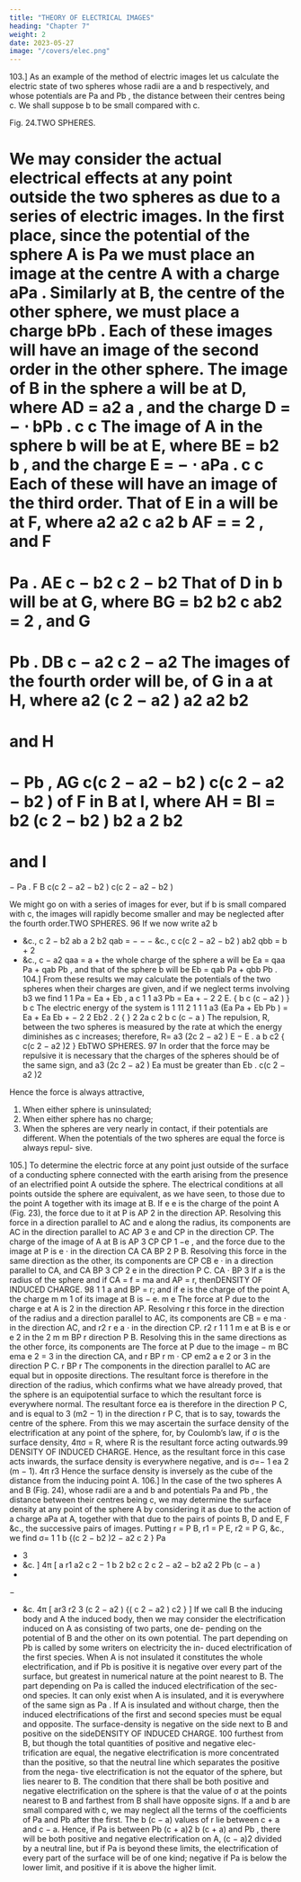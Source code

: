 ```yaml
---
title: "THEORY OF ELECTRICAL IMAGES"
heading: "Chapter 7"
weight: 2
date: 2023-05-27
image: "/covers/elec.png"
---
```



103.] As an example of the method of electric images let us calculate the
electric state of two spheres whose radii are a and b respectively, and whose
potentials are Pa and Pb , the distance between their centres being c. We shall
suppose b to be small compared with c.

Fig. 24.TWO SPHERES.

We may consider the actual electrical effects at any point outside the two
spheres as due to a series of electric images.
In the first place, since the potential of the sphere A is Pa we must place
an image at the centre A with a charge aPa .
Similarly at B, the centre of the other sphere, we must place a charge bPb .
Each of these images will have an image of the second order in the other
sphere. The image of B in the sphere a will be at D, where
AD =
a2
a
, and the charge D = − ⋅ bPb .
c
c
The image of A in the sphere b will be at E, where
BE =
b2
b
, and the charge E = − ⋅ aPa .
c
c
Each of these will have an image of the third order. That of E in a will be
at F, where
a2
a2 c
a2 b
AF =
= 2
,
and
F
=
Pa .
AE c − b2
c 2 − b2
That of D in b will be at G, where
BG =
b2
b2 c
ab2
= 2
,
and
G
=
Pb .
DB c − a2
c 2 − a2
The images of the fourth order will be,
of G in a at H, where
a2 (c 2 − a2 )
a2
a2 b2
=
and
H
=
−
Pb ,
AG c(c 2 − a2 − b2 )
c(c 2 − a2 − b2 )
of F in B at I, where
AH =
BI =
b2 (c 2 − b2 )
b2
a 2 b2
=
and
I
=
−
Pa .
F B c(c 2 − a2 − b2 )
c(c 2 − a2 − b2 )

We might go on with a series of images for ever, but if b is small compared
with c, the images will rapidly become smaller and may be neglected after
the fourth order.TWO SPHERES.
96
If we now write
a2 b
+ &c.,
c 2 − b2
ab
a 2 b2
qab = − −
− &c.,
c
c(c 2 − a2 − b2 )
ab2
qbb = b + 2
+ &c.,
c − a2
qaa = a +
the whole charge of the sphere a will be
Ea = qaa Pa + qab Pb ,
and that of the sphere b will be
Eb = qab Pa + qbb Pb .
104.] From these results we may calculate the potentials of the two spheres
when their charges are given, and if we neglect terms involving b3 we find
1
1
Pa = Ea + Eb ,
a
c
1
1
a3
Pb = Ea +
− 2 2
E.
{ b c (c − a2 ) } b
c
The electric energy of the system is
1
11 2 1
1 1
a3
(Ea Pa + Eb Pb ) =
Ea + Ea Eb +
− 2 2
Eb2 .
2
{
}
2
2a
c
2 b c (c − a )
The repulsion, R, between the two spheres is measured by the rate at which
the energy diminishes as c increases; therefore,
R=
a3 (2c 2 − a2 )
E
−
E
.
a
b
c2 {
c(c 2 − a2 )2 }
EbTWO SPHERES.
97
In order that the force may be repulsive it is necessary that the charges of
the spheres should be of the same sign, and
a3 (2c 2 − a2 )
Ea must be greater than Eb
.
c(c 2 − a2 )2

Hence the force is always attractive,
1. When either sphere is uninsulated;
2. When either sphere has no charge;
3. When the spheres are very nearly in contact, if their potentials are
different.
When the potentials of the two spheres are equal the force is always repul-
sive.

105.] To determine the electric force at any point just outside of the surface
of a conducting sphere connected with the earth arising from the presence of
an electrified point A outside the sphere.
The electrical conditions at all points outside the sphere are equivalent, as
we have seen, to those due to the point A together with its image at B. If
e
e is the charge of the point A (Fig. 23), the force due to it at P is
AP 2
in the direction AP. Resolving this force in a direction parallel to AC and
e
along the radius, its components are
AC in the direction parallel to AC
AP 3
e
and
CP in the direction CP. The charge of the image of A at B is
AP 3
CP
CP
1
−e
, and the force due to the image at P is e
⋅
in the direction
CA
CA BP 2
P B. Resolving this force in the same direction as the other, its components
are
CP CB
e
⋅
in a direction parallel to CA, and
CA BP 3
CP 2
e
in the direction P C.
CA ⋅ BP 3
If a is the radius of the sphere and if CA = f = ma and AP = r, thenDENSITY OF INDUCED CHARGE.
98
1
1
a and BP = r; and if e is the charge of the point A, the charge
m
m
1
of its image at B is − e.
m
e
The force at P due to the charge e at A is 2 in the direction AP. Resolving
r
this force in the direction of the radius and a direction parallel to AC, its
components are
CB =
e ma
⋅
in the direction AC, and
r2 r
e a
⋅ in the direction CP.
r2 r
1
1
1
m
e at B is
e
or e 2 in the
2
m
m BP
r
direction P B. Resolving this in the same directions as the other force, its
components are
The force at P due to the image −
m BC ema
e 2
= 3 in the direction CA, and
r BP
r
m ⋅ CP
em2 a
e 2
or 3 in the direction P C.
r BP
r
The components in the direction parallel to AC are equal but in opposite
directions. The resultant force is therefore in the direction of the radius, which
confirms what we have already proved, that the sphere is an equipotential
surface to which the resultant force is everywhere normal. The resultant force
ea
is therefore in the direction P C, and is equal to 3 (m2 − 1) in the direction
r
P C, that is to say, towards the centre of the sphere.
From this we may ascertain the surface density of the electrification at any
point of the sphere, for, by Coulomb’s law, if σ is the surface density,
4πσ = R, where R is the resultant force acting outwards.99
DENSITY OF INDUCED CHARGE.
Hence, as the resultant force in this case acts inwards, the surface density
is everywhere negative, and is
σ=−
1 ea 2
(m − 1).
4π r3
Hence the surface density is inversely as the cube of the distance from the
inducing point A.
106.] In the case of the two spheres A and B (Fig. 24), whose radii are
a and b and potentials Pa and Pb , the distance between their centres being
c, we may determine the surface density at any point of the sphere A by
considering it as due to the action of a charge aPa at A, together with that
due to the pairs of points B, D and E, F &c., the successive pairs of images.
Putting
r = P B, r1 = P E, r2 = P G, &c.,
we find
σ=
1
1
b {(c 2 − b2 )2 − a2 c 2 }
Pa
+ 3
+ &c.
]
4π [ a r1
a2 c
2
−
1
b 2
b2 c 2
c 2 − a2 − b2
a2
2
Pb
(c
−
a
)
+
−
+ &c.
4π [ ar3
r2 3 (c 2 − a2 ) {( c 2 − a2 )
c2 }
]
If we call B the inducing body and A the induced body, then we may
consider the electrification induced on A as consisting of two parts, one de-
pending on the potential of B and the other on its own potential.
The part depending on Pb is called by some writers on electricity the in-
duced electrification of the first species. When A is not insulated it constitutes
the whole electrification, and if Pb is positive it is negative over every part
of the surface, but greatest in numerical nature at the point nearest to B.
The part depending on Pa is called the induced electrification of the sec-
ond species. It can only exist when A is insulated, and it is everywhere of
the same sign as Pa . If A is insulated and without charge, then the induced
electrifications of the first and second species must be equal and opposite.
The surface-density is negative on the side next to B and positive on the sideDENSITY OF INDUCED CHARGE.
100
furthest from B, but though the total quantities of positive and negative elec-
trification are equal, the negative electrification is more concentrated than the
positive, so that the neutral line which separates the positive from the nega-
tive electrification is not the equator of the sphere, but lies nearer to B.
The condition that there shall be both positive and negative electrification
on the sphere is that the value of σ at the points nearest to B and farthest
from B shall have opposite signs. If a and b are small compared with c, we
may neglect all the terms of the coefficients of Pa and Pb after the first. The
b (c − a)
values of r lie between c + a and c − a. Hence, if Pa is between Pb
(c + a)2
b (c + a)
and Pb
, there will be both positive and negative electrification on A,
(c − a)2
divided by a neutral line, but if Pa is beyond these limits, the electrification
of every part of the surface will be of one kind; negative if Pa is below the
lower limit, and positive if it is above the higher limit.

